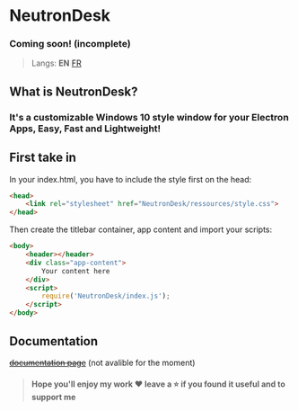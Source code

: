 # NeutronDesk
### Coming soon! (incomplete)
> Langs: **EN** [FR](README_FR.md)
## What is NeutronDesk?
### It's a customizable Windows 10 style window for your Electron Apps, Easy, Fast and Lightweight!
## First take in
In your index.html, you have to include the style first on the head:
```html
<head>
    <link rel="stylesheet" href="NeutronDesk/ressources/style.css">
</head>
```
Then create the titlebar container, app content and import your scripts:
```html
<body>
    <header></header>
    <div class="app-content">
        Your content here
    </div>
    <script>
        require('NeutronDesk/index.js');
    </script>
</body>
```
## Documentation
~~[documentation page](https://github.com/Loxoz/EmitX/wiki)~~ (not avalible for the moment)

> #### Hope you'll enjoy my work ❤️ leave a ⭐️ if you found it useful and to support me

